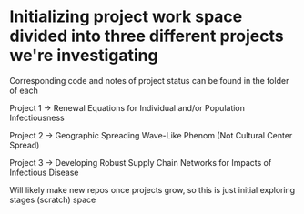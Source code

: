# Initializing project work space divided into three different projects we're investigating
Corresponding code and notes of project status can be found in the folder of each

Project 1 -> Renewal Equations for Individual and/or Population Infectiousness

Project 2 -> Geographic Spreading Wave-Like Phenom (Not Cultural Center Spread)

Project 3 -> Developing Robust Supply Chain Networks for Impacts of Infectious Disease

Will likely make new repos once projects grow, so this is just initial exploring stages (scratch) space